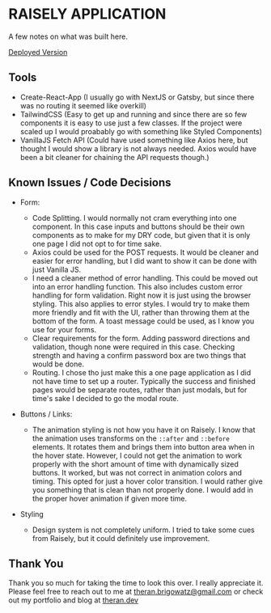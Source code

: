 # RAISELY APPLICATION

A few notes on what was built here.

[Deployed Version]()

## Tools

- Create-React-App (I usually go with NextJS or Gatsby, but since there was no routing it seemed like overkill)
- TailwindCSS (Easy to get up and running and since there are so few components it is easy to use just a few classes. If the project were scaled up I would proabably go with something like Styled Components)
- VanillaJS Fetch API (Could have used something like Axios here, but thought I would show a library is not always needed.  Axios would have been a bit cleaner for chaining the API requests though.)

## Known Issues / Code Decisions

- Form:
  - Code Splitting. I would normally not cram everything into one component. In this case inputs and buttons should be their own components as to make for my DRY code, but given that it is only one page I did not opt to for time sake.
  - Axios could be used for the POST requests.  It would be cleaner and easier for error handling, but I did want to show it can be done with just Vanilla JS.
  - I need a cleaner method of error handling.  This could be moved out into an error handling function.  This also includes custom error handling for form validation.  Right now it is just using the browser styling. This also applies to error styles.  I would try to make them more friendly and fit with the UI, rather than throwing them at the bottom of the form.  A toast message could be used, as I know you use for your forms.
  - Clear requirements for the form.  Adding password directions and validation, though none were required in this case.  Checking strength and having a confirm password box are two things that would be done.
  - Routing. I chose tho just make this a one page application as I did not have time to set up a router.  Typically the success and finished pages would be separate routes, rather than just modals, but for time's sake I decided to go the modal route.

- Buttons / Links:
  - The animation styling is not how you have it on Raisely. I know that the animation uses transforms on the `::after` and `::before` elements.  It rotates them and brings them into button area when in the hover state.  However, I could not get the animation to work properly with the short amount of time with dynamically sized buttons. It worked, but was not correct in animation colors and timing.  This opted for just a hover color transition.  I would rather give you something that is clean than not properly done.  I would add in the proper hover animation if given more time.

- Styling
  - Design system is not completely uniform.  I tried to take some cues from Raisely, but it could definitely use improvement.

## Thank You

Thank you so much for taking the time to look this over.  I really appreciate it.  Please feel free to reach out to me at theran.brigowatz@gmail.com or check out my portfolio and blog at [theran.dev](https://theran.dev)
